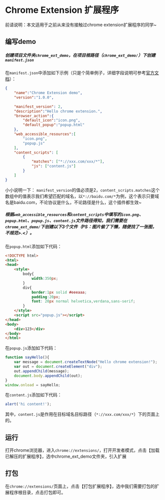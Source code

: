 # Chrome Extension 扩展程序
前请说明：本文适用于之前从来没有接触过chrome extension扩展程序的同学~

## 编写demo

##### 创建项目文件夹`chrome_ext_demo`，在项目根路径（`chrome_ext_demo/`）下创建 `manifest.json`
在`manifest.json`中添加如下示例（只是个简单例子，详细字段说明可参考[官方文档](https://developer.chrome.com/extensions/manifest)）：
``` json
{
    "name":"Chrome Extension demo",
    "version":"1.0.0",
    
    "manifest_version": 2,
    "description":"Hello chrome extension.",
    "browser_action":{
        "default_icon":"icon.png",
        "default_popup":"popup.html"
    },
    "web_accessible_resources":[
        "icon.png",
        "popup.js"
    ],
    "content_scripts": [  
        {  
            "matches": ["*://xxx.com/xxx/*"],  
            "js": ["content.js"]  
        }  
    ] 
}
```

小小说明一下：
`manifest_version`的值必须是2，`content_scripts.matches`这个数组中的值表示我们希望匹配的域名，以`*://baidu.com/*`为例，这个表示只要域名是baidu.com，不论协议是什么，不论路径是什么，这个插件都生效~

##### 根据`web_accessible_resources`和`content_scripts`中填写的`icon.png`、`popup.html`、`popup.js`、`content.js`文件路径得知，我们需要在`chrome_ext_demo/`下创建以下3个文件（PS：图片偷了下懒，随便找了一张图，不规范>.<）。

在`popup.html`添加如下代码：
``` html
<!DOCTYPE html>
<html>
<head>
    <style>
        body{
            width:350px;
        }
        div{
            border:1px solid #eeeaaa;
            padding:20px;
            font: 20px normal helvetica,verdana,sans-serif;
        }
    </style>
    <script src="popup.js"></script>
</head>
<body>
    <div>123</div>
</body>
</html>
```

在`popup.js`添加如下代码：
``` javascript
function sayHello(){
    var message = document.createTextNode("Hello chrome extension!");
    var out = document.createElement("div");
    out.appendChild(message);
    document.body.appendChild(out);
}
window.onload = sayHello;
```

在`content.js`添加如下代码：
``` javascript
alert('hi content!');
```

其中，`content.js`是作用在目标域名目标路径（`*://xxx.com/xxx/*`）下的页面上的。

## 运行
打开chrome浏览器，进入`chrome://extensions/`，打开开发者模式，点击【加载已解压的扩展程序】，选中chrome_ext_demo文件夹，引入扩展


## 打包
在`chrome://extensions/`页面上，点击【打包扩展程序】，选中我们需要打包的扩展程序根目录，点击打包即可。